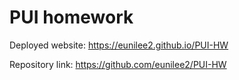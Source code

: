 # PUI homework

Deployed website: https://eunilee2.github.io/PUI-HW

Repository link: https://github.com/eunilee2/PUI-HW
